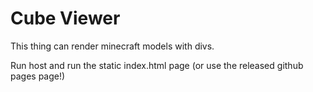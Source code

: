 # Cube Viewer

This thing can render minecraft models with divs.

Run host and run the static index.html page (or use the released github pages page!)